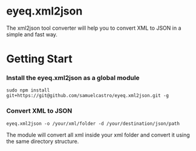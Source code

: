 # eyeq.xml2json
The xml2json tool converter will help you to convert XML to JSON in a simple and fast way.

# Getting Start

### Install the eyeq.xml2json as a global module ###

`sudo npm install git+https://git@github.com/samuelcastro/eyeq.xml2json.git -g`

### Convert XML to JSON ###

`eyeq.xml2json -o /your/xml/folder -d /your/destination/json/path`

The module will convert all xml inside your xml folder and convert it using the same directory structure.


